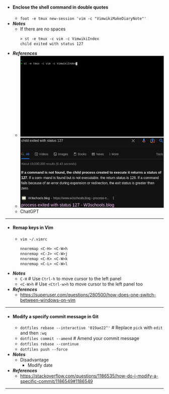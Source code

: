 - #### Enclose the shell command in double quotes
    - `foot -e tmux new-session 'vim -c "VimwikiMakeDiaryNote"'`
- ***Notes***
    - If there are no spaces
      ```
      > st -e tmux -c vim -c VimwikiIndex
      child exited with status 127
      ```
- ***References***
    - ![2023-01-26_16:57:24.gif](./assets/2023-01-26_16:57:24.gif)
    - ![2023-01-26_21-39.png](./assets/2023-01-26_21-39.png)
    - ChatGPT
- ---
- #### Remap keys in Vim
    - `vim ~/.vimrc`
      ```
      nnoremap <C-H> <C-W>h
      nnoremap <C-J> <C-W>j
      nnoremap <C-K> <C-W>k
      nnoremap <C-L> <C-W>l
      ```
- ***Notes***
    - `C-H` # Use `Ctrl-h` to move cursor to the left panel
    - `<C-W>h` # Use `<Ctrl-w>h` to move cursor to the left panel too
- ***References***
    - https://superuser.com/questions/280500/how-does-one-switch-between-windows-on-vim
- ---
- #### Modify a specify commit message in Git
    - `dotfiles rebase --interactive '019ae22^'` # Replace `pick` with `edit` and then `:wq`
    - `dotfiles commit --amend` # Amend your commit message
    - `dotfiles rebase --continue`
    - `dotfiles push --force`
- ***Notes***
    - Disadvantage
        - Modify date
- ***References***
    <!-- Add a demo.gif here -->
    - https://stackoverflow.com/questions/1186535/how-do-i-modify-a-specific-commit/1186549#1186549
- ---
